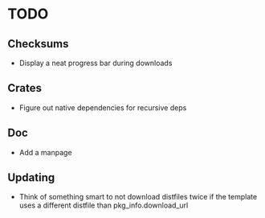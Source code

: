 # TODO


## Checksums
* Display a neat progress bar during downloads

## Crates
* Figure out native dependencies for recursive deps

## Doc
* Add a manpage

## Updating
* Think of something smart to not download distfiles twice if the template uses a different distfile than pkg_info.download_url